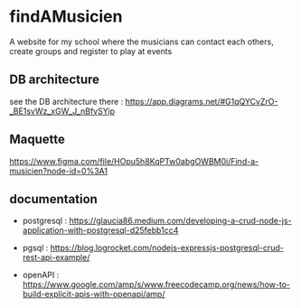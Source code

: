# findAMusicien
A website for my school where the musicians can contact each others, create groups and register to play at events

## DB architecture
see the DB architecture there :  https://app.diagrams.net/#G1qQYCvZrO-_BE1svWz_xGW_J_nBfvSYip

## Maquette
https://www.figma.com/file/HOpu5h8KqPTw0abgOWBM0i/Find-a-musicien?node-id=0%3A1

## documentation 

- postgresql : https://glaucia86.medium.com/developing-a-crud-node-js-application-with-postgresql-d25febb1cc4

- pgsql : https://blog.logrocket.com/nodejs-expressjs-postgresql-crud-rest-api-example/


- openAPI : https://www.google.com/amp/s/www.freecodecamp.org/news/how-to-build-explicit-apis-with-openapi/amp/
